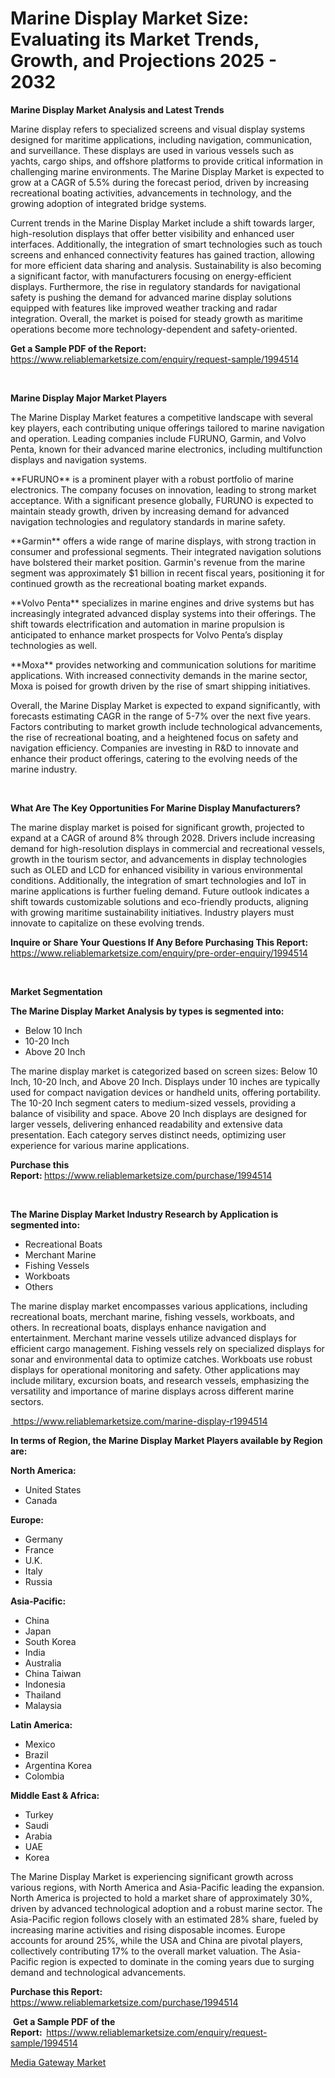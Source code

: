 <p><h1>Marine Display Market Size: Evaluating its Market Trends, Growth, and Projections 2025 - 2032</h1></p><p><strong>Marine Display Market Analysis and Latest Trends</strong></p>
<p><p>Marine display refers to specialized screens and visual display systems designed for maritime applications, including navigation, communication, and surveillance. These displays are used in various vessels such as yachts, cargo ships, and offshore platforms to provide critical information in challenging marine environments. The Marine Display Market is expected to grow at a CAGR of 5.5% during the forecast period, driven by increasing recreational boating activities, advancements in technology, and the growing adoption of integrated bridge systems.</p><p>Current trends in the Marine Display Market include a shift towards larger, high-resolution displays that offer better visibility and enhanced user interfaces. Additionally, the integration of smart technologies such as touch screens and enhanced connectivity features has gained traction, allowing for more efficient data sharing and analysis. Sustainability is also becoming a significant factor, with manufacturers focusing on energy-efficient displays. Furthermore, the rise in regulatory standards for navigational safety is pushing the demand for advanced marine display solutions equipped with features like improved weather tracking and radar integration. Overall, the market is poised for steady growth as maritime operations become more technology-dependent and safety-oriented.</p></p>
<p><strong>Get a Sample PDF of the Report:&nbsp;</strong> <a href="https://www.reliablemarketsize.com/enquiry/request-sample/1994514?utm_campaign=2386&utm_medium=2&utm_source=Github&utm_content=ia&utm_term=15022025&utm_id=marine-display">https://www.reliablemarketsize.com/enquiry/request-sample/1994514</a></p>
<p>&nbsp;</p>
<p><strong>Marine Display Major Market Players</strong></p>
<p><p>The Marine Display Market features a competitive landscape with several key players, each contributing unique offerings tailored to marine navigation and operation. Leading companies include FURUNO, Garmin, and Volvo Penta, known for their advanced marine electronics, including multifunction displays and navigation systems.</p><p>**FURUNO** is a prominent player with a robust portfolio of marine electronics. The company focuses on innovation, leading to strong market acceptance. With a significant presence globally, FURUNO is expected to maintain steady growth, driven by increasing demand for advanced navigation technologies and regulatory standards in marine safety.</p><p>**Garmin** offers a wide range of marine displays, with strong traction in consumer and professional segments. Their integrated navigation solutions have bolstered their market position. Garmin's revenue from the marine segment was approximately $1 billion in recent fiscal years, positioning it for continued growth as the recreational boating market expands.</p><p>**Volvo Penta** specializes in marine engines and drive systems but has increasingly integrated advanced display systems into their offerings. The shift towards electrification and automation in marine propulsion is anticipated to enhance market prospects for Volvo Penta’s display technologies as well.</p><p>**Moxa** provides networking and communication solutions for maritime applications. With increased connectivity demands in the marine sector, Moxa is poised for growth driven by the rise of smart shipping initiatives.</p><p>Overall, the Marine Display Market is expected to expand significantly, with forecasts estimating CAGR in the range of 5-7% over the next five years. Factors contributing to market growth include technological advancements, the rise of recreational boating, and a heightened focus on safety and navigation efficiency. Companies are investing in R&D to innovate and enhance their product offerings, catering to the evolving needs of the marine industry.</p></p>
<p>&nbsp;</p>
<p><strong>What Are The Key Opportunities For Marine Display Manufacturers?</strong></p>
<p><p>The marine display market is poised for significant growth, projected to expand at a CAGR of around 8% through 2028. Drivers include increasing demand for high-resolution displays in commercial and recreational vessels, growth in the tourism sector, and advancements in display technologies such as OLED and LCD for enhanced visibility in various environmental conditions. Additionally, the integration of smart technologies and IoT in marine applications is further fueling demand. Future outlook indicates a shift towards customizable solutions and eco-friendly products, aligning with growing maritime sustainability initiatives. Industry players must innovate to capitalize on these evolving trends.</p></p>
<p><strong>Inquire or Share Your Questions If Any Before Purchasing This Report:</strong> <a href="https://www.reliablemarketsize.com/enquiry/pre-order-enquiry/1994514?utm_campaign=2386&utm_medium=2&utm_source=Github&utm_content=ia&utm_term=15022025&utm_id=marine-display">https://www.reliablemarketsize.com/enquiry/pre-order-enquiry/1994514</a></p>
<p>&nbsp;</p>
<p><strong>Market Segmentation</strong></p>
<p><strong>The Marine Display Market Analysis by types is segmented into:</strong></p>
<p><ul><li>Below 10 Inch</li><li>10-20 Inch</li><li>Above 20 Inch</li></ul></p>
<p><p>The marine display market is categorized based on screen sizes: Below 10 Inch, 10-20 Inch, and Above 20 Inch. Displays under 10 inches are typically used for compact navigation devices or handheld units, offering portability. The 10-20 Inch segment caters to medium-sized vessels, providing a balance of visibility and space. Above 20 Inch displays are designed for larger vessels, delivering enhanced readability and extensive data presentation. Each category serves distinct needs, optimizing user experience for various marine applications.</p></p>
<p><strong>Purchase this Report:&nbsp;</strong><a href="https://www.reliablemarketsize.com/purchase/1994514?utm_campaign=2386&utm_medium=2&utm_source=Github&utm_content=ia&utm_term=15022025&utm_id=marine-display">https://www.reliablemarketsize.com/purchase/1994514</a></p>
<p>&nbsp;</p>
<p><strong>The Marine Display Market Industry Research by Application is segmented into:</strong></p>
<p><ul><li>Recreational Boats</li><li>Merchant Marine</li><li>Fishing Vessels</li><li>Workboats</li><li>Others</li></ul></p>
<p><p>The marine display market encompasses various applications, including recreational boats, merchant marine, fishing vessels, workboats, and others. In recreational boats, displays enhance navigation and entertainment. Merchant marine vessels utilize advanced displays for efficient cargo management. Fishing vessels rely on specialized displays for sonar and environmental data to optimize catches. Workboats use robust displays for operational monitoring and safety. Other applications may include military, excursion boats, and research vessels, emphasizing the versatility and importance of marine displays across different marine sectors.</p></p>
<p><a href="https://www.reliablemarketsize.com/marine-display-r1994514?utm_campaign=2386&utm_medium=2&utm_source=Github&utm_content=ia&utm_term=15022025&utm_id=marine-display">&nbsp;https://www.reliablemarketsize.com/marine-display-r1994514</a></p>
<p><strong>In terms of Region, the Marine Display Market Players available by Region are:</strong></p>
<p>
    <p> <strong> North America: </strong>
        <ul>
            <li>United States</li>
            <li>Canada</li>
        </ul>
        </p> 
    <p> <strong> Europe: </strong>
        <ul>
            <li>Germany</li>
            <li>France</li>
            <li>U.K.</li>
            <li>Italy</li>
            <li>Russia</li>
        </ul>
        </p> 
    <p> <strong> Asia-Pacific: </strong>
        <ul>
            <li>China</li>
            <li>Japan</li>
            <li>South Korea</li>
            <li>India</li>
            <li>Australia</li>
            <li>China Taiwan</li>
            <li>Indonesia</li>
            <li>Thailand</li>
            <li>Malaysia</li>
        </ul>
        </p> 
    <p> <strong> Latin America: </strong>
        <ul>
            <li>Mexico</li>
            <li>Brazil</li>
            <li>Argentina Korea</li>
            <li>Colombia</li>
        </ul>
        </p> 
    <p> <strong> Middle East & Africa: </strong>
        <ul>
            <li>Turkey</li>
            <li>Saudi</li>
            <li>Arabia</li>
            <li>UAE</li>
            <li>Korea</li>
        </ul>
    </p>
    </p>
<p><p>The Marine Display Market is experiencing significant growth across various regions, with North America and Asia-Pacific leading the expansion. North America is projected to hold a market share of approximately 30%, driven by advanced technological adoption and a robust marine sector. The Asia-Pacific region follows closely with an estimated 28% share, fueled by increasing marine activities and rising disposable incomes. Europe accounts for around 25%, while the USA and China are pivotal players, collectively contributing 17% to the overall market valuation. The Asia-Pacific region is expected to dominate in the coming years due to surging demand and technological advancements.</p></p>
<p><strong>Purchase this Report: </strong><a href="https://www.reliablemarketsize.com/purchase/1994514?utm_campaign=2386&utm_medium=2&utm_source=Github&utm_content=ia&utm_term=15022025&utm_id=marine-display">https://www.reliablemarketsize.com/purchase/1994514</a></p>
<p>&nbsp;<strong>Get a Sample PDF of the Report:&nbsp;&nbsp;</strong><a href="https://www.reliablemarketsize.com/enquiry/request-sample/1994514?utm_campaign=2386&utm_medium=2&utm_source=Github&utm_content=ia&utm_term=15022025&utm_id=marine-display">https://www.reliablemarketsize.com/enquiry/request-sample/1994514</a></p>
<p><strong></strong></p>
<p><p><a href="https://github.com/osbornrdaflalo/Market-Research-Report-List-1/blob/main/media-gateway-market.md?utm_campaign=2386&utm_medium=2&utm_source=Github&utm_content=ia&utm_term=15022025&utm_id=marine-display">Media Gateway Market</a></p></p>